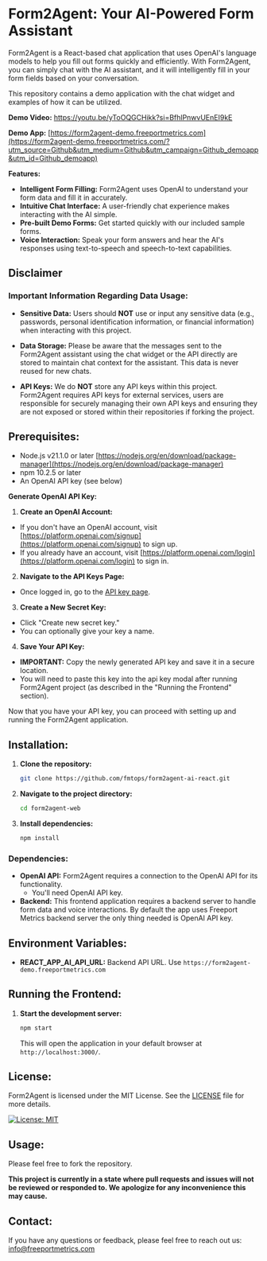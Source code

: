 # Form2Agent: Your AI-Powered Form Assistant

Form2Agent is a React-based chat application that uses OpenAI's language models to help you fill out forms quickly and efficiently. With Form2Agent, you can simply chat with the AI assistant, and it will intelligently fill in your form fields based on your conversation. 

This repository contains a demo application with the chat widget and examples of how it can be utilized. 

**Demo Video:** https://youtu.be/yToOQGCHikk?si=BfhlPnwvUEnEI9kE

**Demo App:** [https://form2agent-demo.freeportmetrics.com](https://form2agent-demo.freeportmetrics.com/?utm_source=Github&utm_medium=Github&utm_campaign=Github_demoapp&utm_id=Github_demoapp)

**Features:**

- **Intelligent Form Filling:** Form2Agent uses OpenAI to understand your form data and fill it in accurately.
- **Intuitive Chat Interface:** A user-friendly chat experience makes interacting with the AI simple.
- **Pre-built Demo Forms:** Get started quickly with our included sample forms.
- **Voice Interaction:** Speak your form answers and hear the AI's responses using text-to-speech and speech-to-text capabilities.

## **Disclaimer**

### Important Information Regarding Data Usage:
- **Sensitive Data:** Users should **NOT** use or input any sensitive data (e.g., passwords, personal identification information, or financial information) when interacting with this project.

- **Data Storage:** Please be aware that the messages sent to the Form2Agent assistant using the chat widget or the API directly are stored to maintain chat context for the assistant. This data is never reused for new chats. 

- **API Keys:** We do **NOT** store any API keys within this project. Form2Agent requires API keys for external services, users are responsible for securely managing their own API keys and ensuring they are not exposed or stored within their repositories if forking the project.

## **Prerequisites:**

- Node.js v21.1.0 or later [https://nodejs.org/en/download/package-manager](https://nodejs.org/en/download/package-manager)
- npm 10.2.5 or later
- An OpenAI API key (see below)

**Generate OpenAI API Key:**

1. **Create an OpenAI Account:**

- If you don't have an OpenAI account, visit [https://platform.openai.com/signup](https://platform.openai.com/signup) to sign up.
- If you already have an account, visit [https://platform.openai.com/login](https://platform.openai.com/login) to sign in.

2. **Navigate to the API Keys Page:**

- Once logged in, go to the [API key page](https://platform.openai.com/account/api-keys).

3. **Create a New Secret Key:**

- Click "Create new secret key."
- You can optionally give your key a name.

4. **Save Your API Key:**

- **IMPORTANT:** Copy the newly generated API key and save it in a secure location.
- You will need to paste this key into the api key modal after running Form2Agent project (as described in the "Running the Frontend" section).

Now that you have your API key, you can proceed with setting up and running the Form2Agent application.

## **Installation:**

1. **Clone the repository:**
   ```bash
   git clone https://github.com/fmtops/form2agent-ai-react.git
   ```
2. **Navigate to the project directory:**
   ```bash
   cd form2agent-web
   ```
3. **Install dependencies:**
   ```bash
   npm install
   ```

### **Dependencies:**

- **OpenAI API:** Form2Agent requires a connection to the OpenAI API for its functionality.
  - You'll need OpenAI API key.
- **Backend:** This frontend application requires a backend server to handle form data and voice interactions. By default the app uses Freeport Metrics backend server the only thing needed is OpenAI API key.

## **Environment Variables:**

- **REACT_APP_AI_API_URL:** Backend API URL. Use `https://form2agent-demo.freeportmetrics.com`

## **Running the Frontend:**

1. **Start the development server:**
   ```bash
   npm start
   ```
   This will open the application in your default browser at `http://localhost:3000/`.

## **License:**

Form2Agent is licensed under the MIT License. See the [LICENSE](LICENSE) file for more details.

[![License: MIT](https://img.shields.io/badge/License-MIT-yellow.svg)](LICENSE)

## **Usage:**

Please feel free to fork the repository.

**This project is currently in a state where pull requests and issues will not be reviewed or responded to. We apologize for any inconvenience this may cause.**

## **Contact:**

If you have any questions or feedback, please feel free to reach out us:
[info@freeportmetrics.com](mailto:info@freeportmetrics.com)